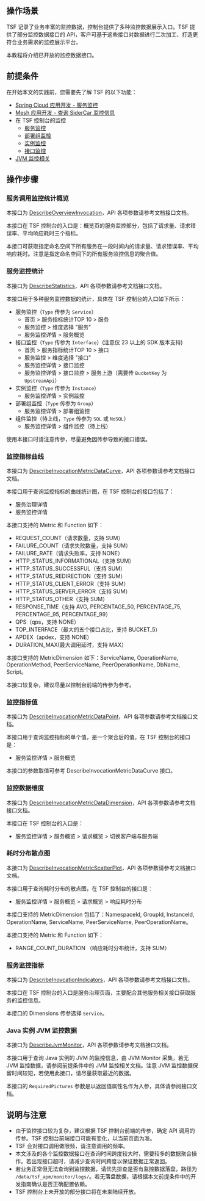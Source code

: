 

## 操作场景

TSF 记录了业务丰富的监控数据，控制台提供了多种监控数据展示入口。TSF 提供了部分监控数据接口的 API，客户可基于这些接口对数据进行二次加工、打造更符合业务需求的监控展示平台。

本教程将介绍已开放的监控数据接口。



## 前提条件

在开始本文的实践前，您需要先了解 TSF 的以下功能：

- [Spring Cloud 应用开发 - 服务监控](https://cloud.tencent.com/document/product/649/34294)
- [Mesh 应用开发 - 查询 SiderCar 监控信息](https://cloud.tencent.com/document/product/649/53870)
- 在 TSF 控制台的监控
  - [服务监控](https://cloud.tencent.com/document/product/649/45975)
  - [部署组监控](https://cloud.tencent.com/document/product/649/55601)
  - [实例监控](https://cloud.tencent.com/document/product/649/55599) 
  - [接口监控](https://cloud.tencent.com/document/product/649/55600)
- [JVM 监控相关](https://cloud.tencent.com/document/product/649/42891)



## 操作步骤

### 服务调用监控统计概览

本接口为 [DescribeOverviewInvocation](https://cloud.tencent.com/document/product/649/70428)，API 各项参数请参考文档接口文档。

本接口在 TSF 控制台的入口是：概览页的服务监控部分，包括了请求量、请求错误率、平均响应耗时三个指标。

本接口可获取指定命名空间下所有服务在一段时间内的请求量、请求错误率、平均响应耗时。注意是指定命名空间下的所有服务监控信息的聚合值。



### 服务监控统计

本接口为 [DescribeStatistics](https://cloud.tencent.com/document/product/649/70427)，API 各项参数请参考文档接口文档。

本接口用于多种服务监控数据的统计，具体在 TSF 控制台的入口如下所示：

- 服务监控（`Type` 传参为 `Service`）
  - 首页 > 服务指标统计TOP 10 > 服务
  - 服务监控 > 维度选择 "服务"
  - 服务监控详情 > 服务概览
- 接口监控（`Type` 传参为 `Interface`）(注意仅 23 以上的 SDK 版本支持)
  - 首页 > 服务指标统计TOP 10 > 接口
  - 服务监控 > 维度选择 "接口"
  - 服务监控详情 > 接口监控
  - 服务监控详情 > 接口监控 > 服务上游（需要传 `BucketKey` 为 `UpstreamApi`）
- 实例监控（`Type` 传参为 `Instance`）
  - 服务监控详情 > 实例监控
- 部署组监控（`Type` 传参为 `Group`）
  - 服务监控详情 > 部署组监控
- 组件监控（待上线，`Type` 传参为 `SQL` 或 `NoSQL`）
  - 服务监控详情 > 组件监控（待上线）

使用本接口时请注意传参，尽量避免因传参导致的接口错误。



### 监控指标曲线

本接口为 [DescribeInvocationMetricDataCurve](https://cloud.tencent.com/document/product/649/70433)，API 各项参数请参考文档接口文档。

本接口用于查询监控指标的曲线统计图，在 TSF 控制台的接口包括了：

- 服务治理详情
- 服务监控详情

本接口支持的 Metric 和 Function 如下：

- REQUEST_COUNT（请求数量，支持 SUM）
- FAILURE_COUNT（请求失败数量，支持 SUM）
- FAILURE_RATE（请求失败率，支持 NONE）
- HTTP_STATUS_INFORMATIONAL（支持 SUM）
- HTTP_STATUS_SUCCESSFUL（支持 SUM）
- HTTP_STATUS_REDIRECTION（支持 SUM）
- HTTP_STATUS_CLIENT_ERROR（支持 SUM）
- HTTP_STATUS_SERVER_ERROR（支持 SUM）
- HTTP_STATUS_OTHER（支持 SUM）
- RESPONSE_TIME（支持 AVG, PERCENTAGE_50, PERCENTAGE_75, PERCENTAGE_95, PERCENTAGE_99）
- QPS（qps，支持 NONE）
- TOP_INTERFACE（最大的五个接口占比，支持 BUCKET_5）
- APDEX（apdex，支持 NONE）
- DURATION_MAX(最大调用延时，支持 MAX）

本接口支持的 MetricDimension 如下：ServiceName, OperationName, OperationMethod, PeerServiceName, PeerOperationName, DbName, Script。

本接口较复杂，建议尽量以控制台前端的传参为参考。



### 监控指标值

本接口为 [DescribeInvocationMetricDataPoint](https://cloud.tencent.com/document/product/649/70431)，API 各项参数请参考文档接口文档。

本接口用于查询监控指标的单个值，是一个聚合后的值，在 TSF 控制台的接口是：

- 服务监控详情 > 服务概览

本接口的参数取值可参考 DescribeInvocationMetricDataCurve 接口。



### 监控数据维度

本接口为 [DescribeInvocationMetricDataDimension](https://cloud.tencent.com/document/product/649/70432)，API 各项参数请参考文档接口文档。

本接口在 TSF 控制台的入口是：

- 服务监控详情 > 服务概览 > 请求概览 > 切换客户端与服务端



### 耗时分布散点图

本接口为 [DescribeInvocationMetricScatterPlot](https://cloud.tencent.com/document/product/649/70430)，API 各项参数请参考文档接口文档。

本接口用于查询耗时分布的散点图，在 TSF 控制台的接口是：

- 服务监控详情 > 服务概览 > 请求概览 > 响应耗时分布

本接口支持的 MetricDimension 包括了：NamespaceId, GroupId, InstanceId, OperationName, ServiceName, PeerServiceName, PeerOperationName。

本接口支持的 Metric 和 Function 如下：

- RANGE_COUNT_DURATION （响应耗时分布统计，支持 SUM）



### 服务监控指标

本接口为 [DescribeInovcationIndicators](https://cloud.tencent.com/document/product/649/70434)，API 各项参数请参考文档接口文档。

本接口在 TSF 控制台的入口是服务治理页面，主要配合其他服务相关接口获取服务的监控信息。

本接口的 Dimensions 传参选择 `Service`。



### Java 实例 JVM 监控数据

本接口为 [DescribeJvmMonitor](https://cloud.tencent.com/document/product/649/70429)，API 各项参数请参考文档接口文档。

本接口用于查询 Java 实例的 JVM 的监控信息，由 JVM Monitor 采集，若无 JVM 监控数据，请参阅前提条件中的 JVM 监控相关文档。注意 JVM 监控数据保留时间较短，若使用此接口，请尽量获取最近的数据。

本接口的 `RequiredPictures` 参数是以返回值属性名作为入参，具体请参阅接口文档。



## 说明与注意

- 由于监控接口较为复杂，建议根据 TSF 控制台前端的传参，确定 API 调用的传参。TSF 控制台前端接口可能有变化，以当前页面为准。
- TSF 会对接口调用做限频，请注意调用的频率。
- 本文涉及的各个监控数据接口在查询时间跨度较大时，需要较多的数据聚合操作。若出现接口超时，请减少查询时间跨度以保证数据正常返回。
- 若业务正常但无法查询到监控数据，请优先排查是否有监控数据落盘，路径为 `/data/tsf_apm/monitor/logs/`。若无落盘数据，请根据本文前提条件中的开发指南确认是否正确配置依赖。
- TSF 控制台上未开放的部分接口将在未来陆续开放。


